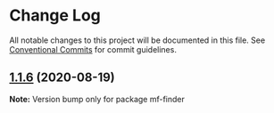 # Change Log

All notable changes to this project will be documented in this file.
See [Conventional Commits](https://conventionalcommits.org) for commit guidelines.

## [1.1.6](https://github.com/cheminfo/mass-js/compare/mf-finder@1.1.5...mf-finder@1.1.6) (2020-08-19)

**Note:** Version bump only for package mf-finder
